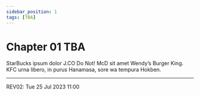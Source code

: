 ```yaml
---
sidebar_position: 1
tags: [TBA]
---
```

# Chapter 01 TBA

StarBucks ipsum dolor J.CO Do Not! McD sit amet Wendy’s Burger King.
KFC urna libero, in purus Hanamasa, sore wa tempura Hokben.

<hr />

REV02: Tue 25 Jul 2023 11:00

<!--
REV01: Fri 02 Jun 2023 17:00
START: Wed 24 May 2023 20:00
-->

